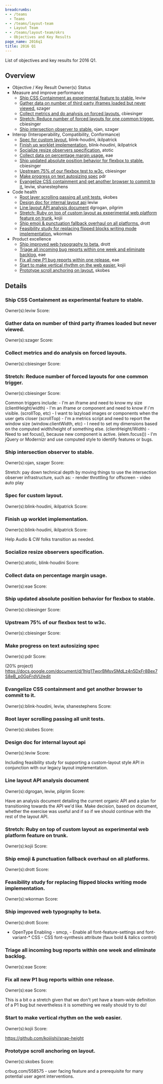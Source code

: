 ```yaml
---
breadcrumbs:
- - /teams
  - Teams
- - /teams/layout-team
  - Layout Team
- - /teams/layout-team/okrs
  - Objectives and Key Results
page_name: 2016q1
title: 2016 Q1
---
```


List of objectives and key results for 2016 Q1.

## Overview

*   Objective / Key Result Owner(s) Status
*   Measure and improve performance
    *   [Ship CSS Containment as experimental feature to stable.](#o0r0)
                leviw
    *   [Gather data on number of third party iframes loaded but never
                viewed.](#o0r1) szager
    *   [Collect metrics and do analysis on forced layouts.](#o0r2)
                cbiesinger
    *   [Stretch: Reduce number of forced layouts for one common
                trigger.](#o0r3) cbiesinger
    *   [Ship intersection observer to stable.](#o0r4) ojan, szager
*   Interop (Interoperability, Compatibility, Conformance)
    *   [Spec for custom layout.](#o1r0) blink-houdini, ikilpatrick
    *   [Finish up worklet implementation.](#o1r1) blink-houdini,
                ikilpatrick
    *   [Socialize resize observers specification.](#o1r2) atotic
    *   [Collect data on percentage margin usage.](#o1r3) eae
    *   [Ship updated absolute position behavior for flexbox to
                stable.](#o1r4) cbiesinger
    *   [Upstream 75% of our flexbox test to w3c.](#o1r5) cbiesinger
    *   [Make progress on text autosizing spec](#o1r6) pdr
    *   [Evangelize CSS containment and get another browser to commit to
                it.](#o1r7) leviw, shanestephens
*   Code health
    *   [Root layer scrolling passing all unit tests.](#o2r0) skobes
    *   [Design doc for internal layout api](#o2r1) leviw
    *   [Line layout API analysis document](#o2r2) dgrogan, pilgrim
    *   [Stretch: Ruby on top of custom layout as experimental web
                platform feature on trunk.](#o2r3) kojii
    *   [Ship emoji & punctuation fallback overhaul on all
                platforms.](#o2r4) drott
    *   [Feasibility study for replacing flipped blocks writing mode
                implementation.](#o2r5) wkorman
*   Product excellence
    *   [Ship improved web typography to beta.](#o3r0) drott
    *   [Triage all incoming bug reports within one week and eliminate
                backlog.](#o3r1) eae
    *   [Fix all new P1 bug reports within one release.](#o3r2) eae
    *   [Start to make vertical rhythm on the web easier.](#o3r3) kojii
    *   [Prototype scroll anchoring on layout.](#o3r4) skobes

## Details

### Ship CSS Containment as experimental feature to stable.

Owner(s):leviw
Score:

### Gather data on number of third party iframes loaded but never viewed.

Owner(s):szager
Score:

### Collect metrics and do analysis on forced layouts.

Owner(s):cbiesinger
Score:

### Stretch: Reduce number of forced layouts for one common trigger.

Owner(s):cbiesinger
Score:

Common triggers include: - I'm an iframe and need to know my size
(clientHeight/width) - I'm an iframe or component and need to know if i'm
visible. (scrollTop, etc) - I want to lazyload images or components when the
user gets closer (scrollTop) - I'm a metrics script and need to report the
window size (window.clientWidth, etc) - I need to set my dimensions based on the
computed width/height of something else. (clientHeight/Width) - Need to set
focus(), because new component is active. (elem.focus()) - I'm jQuery or
Modernizr and use computed style to identify features or bugs.

### Ship intersection observer to stable.

Owner(s):ojan, szager
Score:

Stretch: pay down technical depth by moving things to use the intersection
observer infrastructure, such as: - render throttling for offscreen - video auto
play

### Spec for custom layout.

Owner(s):blink-houdini, ikilpatrick
Score:

### Finish up worklet implementation.

Owner(s):blink-houdini, ikilpatrick
Score:

Help Audio & CW folks transition as needed.

### Socialize resize observers specification.

Owner(s):atotic, blink-houdini
Score:

### Collect data on percentage margin usage.

Owner(s):eae
Score:

### Ship updated absolute position behavior for flexbox to stable.

Owner(s):cbiesinger
Score:

### Upstream 75% of our flexbox test to w3c.

Owner(s):cbiesinger
Score:

### Make progress on text autosizing spec

Owner(s):pdr
Score:

(20% project)
https://docs.google.com/document/d/1hlg1TworBMsvSMdLz4n5DxFr8Bex7S8eB_p0GpFrdVU/edit

### Evangelize CSS containment and get another browser to commit to it.

Owner(s):blink-houdini, leviw, shanestephens
Score:

### Root layer scrolling passing all unit tests.

Owner(s):skobes
Score:

### Design doc for internal layout api

Owner(s):leviw
Score:

Including feasibility study for supporting a custom-layout style API in
conjunction with our legacy layout implementation.

### Line layout API analysis document

Owner(s):dgrogan, leviw, pilgrim
Score:

Have an analysis document detailing the current organic API and a plan for
transitioning towards the API we'd like. Make decision, based on document,
whether the exercise was useful and if so if we should continue with the rest of
the layout API.

### Stretch: Ruby on top of custom layout as experimental web platform feature on trunk.

Owner(s):kojii
Score:

### Ship emoji & punctuation fallback overhaul on all platforms.

Owner(s):drott
Score:

### Feasibility study for replacing flipped blocks writing mode implementation.

Owner(s):wkorman
Score:

### Ship improved web typography to beta.

Owner(s):drott
Score:

- OpenType Enabling - smcp, - Enable all font-feature-settings and
font-variant-\* CSS - CSS font-synthesis attribute (faux bold & italics control)

### Triage all incoming bug reports within one week and eliminate backlog.

Owner(s):eae
Score:

### Fix all new P1 bug reports within one release.

Owner(s):eae
Score:

This is a bit o a stretch given that we don't yet have a team-wide definition of
a P1 bug but nevertheless it is something we really should try to do!

### Start to make vertical rhythm on the web easier.

Owner(s):kojii
Score:

https://github.com/kojiishi/snap-height

### Prototype scroll anchoring on layout.

Owner(s):skobes
Score:

crbug.com/558575 - user facing feature and a prerequisite for many potential
user agent interventions.
